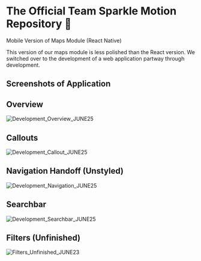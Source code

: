 # The Official Team Sparkle Motion Repository 🎉
 Mobile Version of Maps Module (React Native)

 This version of our maps module is less polished than the React version. We switched over to the development of a web application partway through development.

## Screenshots of Application

## Overview
![Development_Overview_JUNE25](https://github.com/user-attachments/assets/2d282536-09ab-4b40-abb0-4f2fca040cf6)
## Callouts
![Development_Callout_JUNE25](https://github.com/user-attachments/assets/bba34b8e-05e2-4f83-add3-3e9313b2dbc3)
## Navigation Handoff (Unstyled)
![Development_Navigation_JUNE25](https://github.com/user-attachments/assets/296bcdff-056c-4e67-843a-9b9eb11c7d3c)
## Searchbar
![Development_Searchbar_JUNE25](https://github.com/user-attachments/assets/3ecd2c4c-3a0f-4978-98e5-318c9a74eadc)
## Filters (Unfinished)
![Filters_Unfinished_JUNE23](https://github.com/user-attachments/assets/419ef905-4f48-4e1f-9032-8f368a71354c)


